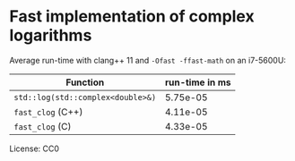 # Fast implementation of complex logarithms

Average run-time with clang++ 11 and `-Ofast -ffast-math` on an i7-5600U:

| Function                          | run-time in ms |
|-----------------------------------|----------------|
| `std::log(std::complex<double>&)` | 5.75e-05       |
| `fast_clog` (C++)                 | 4.11e-05       |
| `fast_clog` (C)                   | 4.33e-05       |


License: CC0
